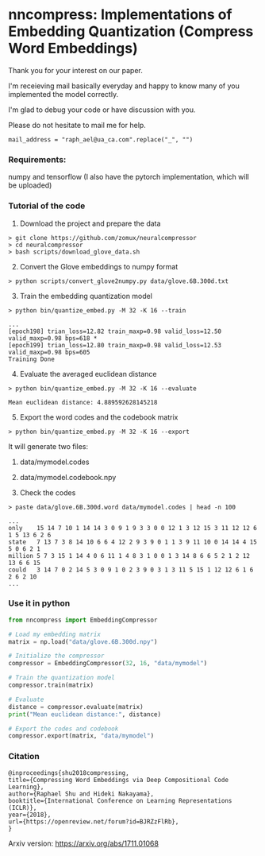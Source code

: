 # nncompress: Implementations of Embedding Quantization (Compress Word Embeddings)

Thank you for your interest on our paper.

I'm receieving mail basically everyday and happy to know many of you implemented the model correctly.

I'm glad to debug your code or have discussion with you.

Please do not hesitate to mail me for help.

`mail_address = "raph_ael@ua_ca.com".replace("_", "")`

### Requirements:

numpy and tensorflow (I also have the pytorch implementation, which will be uploaded)

### Tutorial of the code

1. Download the project and prepare the data

```
> git clone https://github.com/zomux/neuralcompressor
> cd neuralcompressor
> bash scripts/download_glove_data.sh
```

2. Convert the Glove embeddings to numpy format

```
> python scripts/convert_glove2numpy.py data/glove.6B.300d.txt
```

3. Train the embedding quantization model

```
> python bin/quantize_embed.py -M 32 -K 16 --train
```

```
...
[epoch198] trian_loss=12.82 train_maxp=0.98 valid_loss=12.50 valid_maxp=0.98 bps=618 *
[epoch199] trian_loss=12.80 train_maxp=0.98 valid_loss=12.53 valid_maxp=0.98 bps=605
Training Done
```

4. Evaluate the averaged euclidean distance

```
> python bin/quantize_embed.py -M 32 -K 16 --evaluate
```

```
Mean euclidean distance: 4.889592628145218
```

5. Export the word codes and the codebook matrix

```
> python bin/quantize_embed.py -M 32 -K 16 --export
```

It will generate two files:
1. data/mymodel.codes
2. data/mymodel.codebook.npy

6. Check the codes

```
> paste data/glove.6B.300d.word data/mymodel.codes | head -n 100
```

```
...
only    15 14 7 10 1 14 14 3 0 9 1 9 3 3 0 0 12 1 3 12 15 3 11 12 12 6 1 5 13 6 2 6
state   7 13 7 3 8 14 10 6 6 4 12 2 9 3 9 0 1 1 3 9 11 10 0 14 14 4 15 5 0 6 2 1
million 5 7 3 15 1 14 4 0 6 11 1 4 8 3 1 0 0 1 3 14 8 6 6 5 2 1 2 12 13 6 6 15
could   3 14 7 0 2 14 5 3 0 9 1 0 2 3 9 0 3 1 3 11 5 15 1 12 12 6 1 6 2 6 2 10
...
```

### Use it in python

```python
from nncompress import EmbeddingCompressor

# Load my embedding matrix
matrix = np.load("data/glove.6B.300d.npy")

# Initialize the compressor
compressor = EmbeddingCompressor(32, 16, "data/mymodel")

# Train the quantization model
compressor.train(matrix)

# Evaluate
distance = compressor.evaluate(matrix)
print("Mean euclidean distance:", distance)

# Export the codes and codebook
compressor.export(matrix, "data/mymodel")
```

### Citation

```
@inproceedings{shu2018compressing,
title={Compressing Word Embeddings via Deep Compositional Code Learning},
author={Raphael Shu and Hideki Nakayama},
booktitle={International Conference on Learning Representations (ICLR)},
year={2018},
url={https://openreview.net/forum?id=BJRZzFlRb},
}
```

Arxiv version: https://arxiv.org/abs/1711.01068
